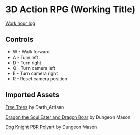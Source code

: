 # 3D Action RPG (Working Title)

[Work hour log](https://docs.google.com/spreadsheets/d/1qLNH6v6nsS0cSMAlTaJ9XpoMpUm4Qp9qEh6FqLgrrAQ/edit?usp=sharing)

## Controls

* W - Walk forward
* A - Turn left
* D - Turn right
* Q - Turn camera left
* E - Turn camera right
* R - Reset camera position

## Imported Assets

[Free Trees](https://assetstore.unity.com/packages/3d/vegetation/trees/free-trees-103208) by Darth_Artisan

[Dragon the Soul Eater and Dragon Boar](https://assetstore.unity.com/packages/3d/characters/creatures/dragon-the-soul-eater-and-dragon-boar-77121) by Dungeon Mason

[Dog Knight PBR Polyart](https://assetstore.unity.com/packages/3d/characters/animals/dog-knight-pbr-polyart-135227) by Dungeon Mason